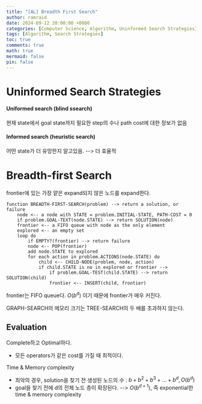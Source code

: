```yaml
---
title: "[AL] Breadth First Search"
author: ramraid
date: 2024-09-12 20:00:00 +0800
categories: [Computer Science, Algorithm, Uninformed Search Strategies]
tags: [Algorithm, Search Strategies]
toc: true
comments: true
math: true
mermaid: false
pin: false
---
```


# Uninformed Search Strategies

#### Uniformed search (blind ssearch)

현재 state에서 goal state까지 필요한 step의 수나 path cost에 대한 정보가 없음

#### Informed search (heuristic search)

어떤 state가 더 유망한지 알고있음. --> 더 효율적

# Breadth-first Search

frontier에 있는 가장 얕은 expand되지 않은 노드를 expand한다.

```text
function BREADTH-FIRST-SEARCH(problem) --> return a solution, or failure
    node <-- a node with STATE = problem.INITIAL-STATE, PATH-COST = 0
    if problem.GOAL-TEXT(node.STATE) --> return SOLUTION(node)
    frontier <-- a FIFO queue with node as the only element
    explored <-- an empty set
    loop do
        if EMPTY?(frontier) --> return failure
        node <-- POP(frontier)
        add node.STATE to explored
        for each action in problem.ACTIONS(node.STATE) do
            child <-- CHILD-NODE(problem, node, action)
            if child.STATE is no in explored or frontier -->
                if problem.GOAL-TEST(child.STATE) --> return SOLUTION(child)
                frontier <-- INSERT(child, frontier)
```

frontier는 FIFO queue다. $O(b^d)$ 이기 때문에 frontier가 매우 커진다.

GRAPH-SEARCH의 메모리 크기는 TREE-SEARCH의 두 배를 초과하지 않는다.

## Evaluation

Complete하고 Optimal하다.
- 모든 operators가 같은 cost를 가질 때 최적이다.

Time & Memory complexity
- 최악의 경우, solution을 찾기 전 생성된 노드의 수 : $b + b^2 + b^3 + ... + b^d, O(b^d)$
- goal을 찾기 전에 d의 전체 노드 층이 확장된다. --> $O(b^{d+1})$, 즉 exponential한 time & memory complexity